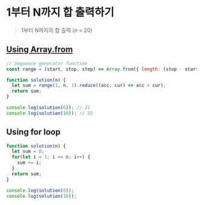 # 1부터  N까지 합 출력하기
> 1부터 N까지의 합 출력 (n < 20)

## [Using Array.from](https://developer.mozilla.org/ko/docs/Web/JavaScript/Reference/Global_Objects/Array/from)
```js
// Sequence generator function
const range = (start, stop, step) => Array.from({ length: (stop - start) / step + 1}, (_, i) => start + (i * step));

function solution(n) {
  let sum = range(1, n, 1).reduce((acc, cur) => acc + cur);
  return sum;
}

console.log(solution(6)); // 21
console.log(solution(10)); // 55
```

## Using for loop
```js
function solution(n) {
  let sum = 0;
  for(let i = 1; i <= n; i++) {
    sum += i;
  }
  return sum;
}

console.log(solution(6));
console.log(solution(10));
```
